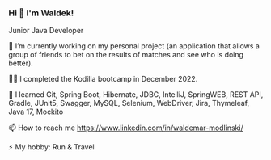### Hi 👋 I'm Waldek!

Junior Java Developer

🔭 I’m currently working on my personal project (an application that allows a group of friends to bet on the results of matches and see who is doing better).

👨‍💻 I completed the Kodilla bootcamp in December 2022.

🌱 I learned Git, Spring Boot, Hibernate, JDBC, IntelliJ, SpringWEB, REST API, Gradle, JUnit5, Swagger, MySQL, Selenium, WebDriver, Jira, Thymeleaf, Java 17, Mockito

📫 How to reach me https://www.linkedin.com/in/waldemar-modlinski/

⚡ My hobby: Run & Travel 
